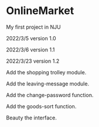 # OnlineMarket
My first project in NJU

2022/3/5 version 1.0

2022/3/6 version 1.1

2022/3/23 version 1.2

  Add the shopping trolley module.

  Add the leaving-message module.

  Add the change-password function.

  Add the goods-sort function.

  Beauty the interface.
